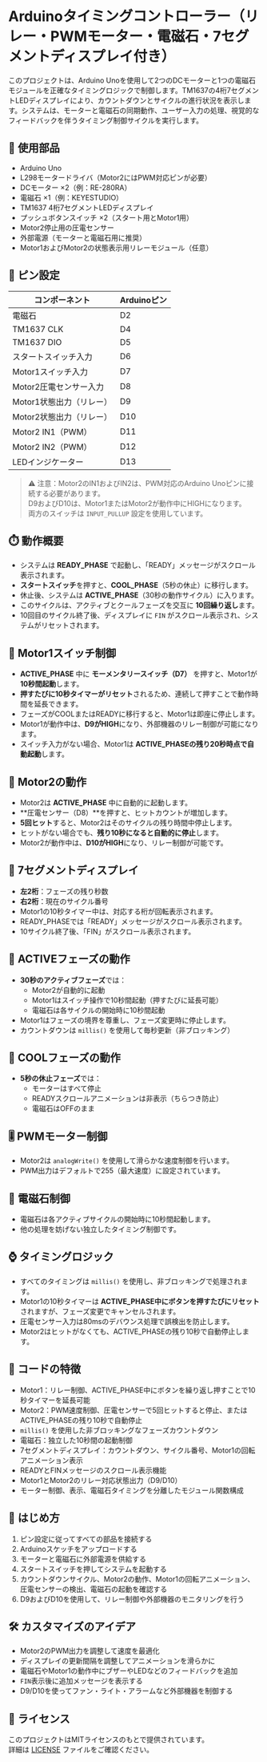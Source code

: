 # Arduinoタイミングコントローラー（リレー・PWMモーター・電磁石・7セグメントディスプレイ付き）

このプロジェクトは、Arduino Unoを使用して2つのDCモーターと1つの電磁石モジュールを正確なタイミングロジックで制御します。TM1637の4桁7セグメントLEDディスプレイにより、カウントダウンとサイクルの進行状況を表示します。システムは、モーターと電磁石の同期動作、ユーザー入力の処理、視覚的なフィードバックを伴うタイミング制御サイクルを実行します。

## 🔧 使用部品

- Arduino Uno  
- L298モータードライバ（Motor2にはPWM対応ピンが必要）  
- DCモーター ×2（例：RE-280RA）  
- 電磁石 ×1（例：KEYESTUDIO）  
- TM1637 4桁7セグメントLEDディスプレイ  
- プッシュボタンスイッチ ×2（スタート用とMotor1用）  
- Motor2停止用の圧電センサー  
- 外部電源（モーターと電磁石用に推奨）  
- Motor1およびMotor2の状態表示用リレーモジュール（任意）

## 📍 ピン設定

| コンポーネント               | Arduinoピン |
|-----------------------------|-------------|
| 電磁石                      | D2          |
| TM1637 CLK                  | D4          |
| TM1637 DIO                  | D5          |
| スタートスイッチ入力        | D6          |
| Motor1スイッチ入力          | D7          |
| Motor2圧電センサー入力      | D8          |
| Motor1状態出力（リレー）    | D9          |
| Motor2状態出力（リレー）    | D10         |
| Motor2 IN1（PWM）           | D11         |
| Motor2 IN2（PWM）           | D12         |
| LEDインジケーター           | D13         |

> ⚠️ 注意：Motor2のIN1およびIN2は、PWM対応のArduino Unoピンに接続する必要があります。  
> D9およびD10は、Motor1またはMotor2が動作中にHIGHになります。  
> 両方のスイッチは `INPUT_PULLUP` 設定を使用しています。

## ⏱️ 動作概要

- システムは **READY_PHASE** で起動し、「READY」メッセージがスクロール表示されます。  
- **スタートスイッチ**を押すと、**COOL_PHASE**（5秒の休止）に移行します。  
- 休止後、システムは **ACTIVE_PHASE**（30秒の動作サイクル）に入ります。  
- このサイクルは、アクティブとクールフェーズを交互に **10回繰り返し**ます。  
- 10回目のサイクル終了後、ディスプレイに `FIN` がスクロール表示され、システムがリセットされます。

## 🔹 Motor1スイッチ制御

- **ACTIVE_PHASE** 中に **モーメンタリースイッチ（D7）** を押すと、Motor1が **10秒間起動**します。  
- **押すたびに10秒タイマーがリセット**されるため、連続して押すことで動作時間を延長できます。  
- フェーズがCOOLまたはREADYに移行すると、Motor1は即座に停止します。  
- Motor1が動作中は、**D9がHIGH**になり、外部機器のリレー制御が可能になります。  
- スイッチ入力がない場合、Motor1は **ACTIVE_PHASEの残り20秒時点で自動起動**します。

## 🔹 Motor2の動作

- Motor2は **ACTIVE_PHASE** 中に自動的に起動します。  
- **圧電センサー（D8）**を押すと、ヒットカウントが増加します。  
- **5回ヒット**すると、Motor2はそのサイクルの残り時間中停止します。  
- ヒットがない場合でも、**残り10秒になると自動的に停止**します。  
- Motor2が動作中は、**D10がHIGH**になり、リレー制御が可能です。

## 🔹 7セグメントディスプレイ

- **左2桁**：フェーズの残り秒数  
- **右2桁**：現在のサイクル番号  
- Motor1の10秒タイマー中は、対応する桁が回転表示されます。  
- READY_PHASEでは「READY」メッセージがスクロール表示されます。  
- 10サイクル終了後、「FIN」がスクロール表示されます。

## 🔹 ACTIVEフェーズの動作

- **30秒のアクティブフェーズ**では：  
  - Motor2が自動的に起動  
  - Motor1はスイッチ操作で10秒間起動（押すたびに延長可能）  
  - 電磁石は各サイクルの開始時に10秒間起動  
- Motor1はフェーズの境界を尊重し、フェーズ変更時に停止します。  
- カウントダウンは `millis()` を使用して毎秒更新（非ブロッキング）

## 🔹 COOLフェーズの動作

- **5秒の休止フェーズ**では：  
  - モーターはすべて停止  
  - READYスクロールアニメーションは非表示（ちらつき防止）  
  - 電磁石はOFFのまま

## 🎚️ PWMモーター制御

- Motor2は `analogWrite()` を使用して滑らかな速度制御を行います。  
- PWM出力はデフォルトで255（最大速度）に設定されています。

## 🧲 電磁石制御

- 電磁石は各アクティブサイクルの開始時に10秒間起動します。  
- 他の処理を妨げない独立したタイミング制御です。

## ⌚ タイミングロジック

- すべてのタイミングは `millis()` を使用し、非ブロッキングで処理されます。  
- Motor1の10秒タイマーは **ACTIVE_PHASE中にボタンを押すたびにリセット**されますが、フェーズ変更でキャンセルされます。  
- 圧電センサー入力は80msのデバウンス処理で誤検出を防止します。  
- Motor2はヒットがなくても、ACTIVE_PHASEの残り10秒で自動停止します。

## 📄 コードの特徴

- Motor1：リレー制御、ACTIVE_PHASE中にボタンを繰り返し押すことで10秒タイマーを延長可能  
- Motor2：PWM速度制御、圧電センサーで5回ヒットすると停止、またはACTIVE_PHASEの残り10秒で自動停止  
- `millis()` を使用した非ブロッキングなフェーズカウントダウン  
- 電磁石：独立した10秒間の起動制御  
- 7セグメントディスプレイ：カウントダウン、サイクル番号、Motor1の回転アニメーション表示  
- READYとFINメッセージのスクロール表示機能  
- Motor1とMotor2のリレー対応状態出力（D9/D10）  
- モーター制御、表示、電磁石タイミングを分離したモジュール関数構成

## 🚀 はじめ方

1. ピン設定に従ってすべての部品を接続する  
2. Arduinoスケッチをアップロードする  
3. モーターと電磁石に外部電源を供給する  
4. スタートスイッチを押してシステムを起動する  
5. カウントダウンサイクル、Motor2の動作、Motor1の回転アニメーション、圧電センサーの検出、電磁石の起動を確認する  
6. D9およびD10を使用して、リレー制御や外部機器のモニタリングを行う

## 🛠️ カスタマイズのアイデア

- Motor2のPWM出力を調整して速度を最適化  
- ディスプレイの更新間隔を調整してアニメーションを滑らかに  
- 電磁石やMotor1の動作中にブザーやLEDなどのフィードバックを追加  
- `FIN`表示後に追加メッセージを表示する  
- D9/D10を使ってファン・ライト・アラームなど外部機器を制御する

## 📜 ライセンス

このプロジェクトはMITライセンスのもとで提供されています。  
詳細は [LICENSE](LICENSE) ファイルをご確認ください。
